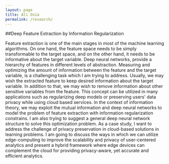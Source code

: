 ```yaml
---
layout: page
title: Ali Osia
permalink: /research/
---
```


##Deep Feature Extraction by Information Regularization

Feature extraction is one of the main stages in most of the machine learning algorithms. On one hand, the feature space needs to be simply transformable to the target space, and on the other hand, it needs to be informative about the target variable. Deep neural networks, provide a hierarchy of features in different levels of abstraction. Measuring and optimizing the amount of information between the feature and the target variable, is a challenging task which I am trying to address. Usually, we may wish the extracted feature to keep desired information about the target variable. In addition to that, we may wish to remove information about other sensitive variables from the feature. This concept can be utilized in many applications such as regularizing deep models or preserving users' data privacy while using cloud based services. In the context of information theory, we may exploit the mutual information and deep neural networks to model the problem of feature extraction with information regularization constrains. I am also trying to suggest a general deep neural network structure to solve this optimization problem. As a case study, I want to address the challenge of privacy preservation in cloud-based solutions in learning problems. I am going to discuss the ways in which we can utilize edge-computing to improve the scalability and privacy of user-centered analytics and present a hybrid framework where edge devices can complement the cloud for providing privacy-aware, yet accurate and efficient analytics.

